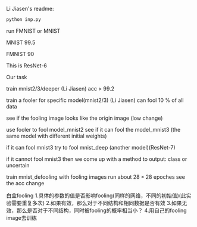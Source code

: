 Li Jiasen's readme:

```bash
python inp.py
```

run FMNIST or MNIST

MNIST 99.5

FMNIST 90

This is ResNet-6




Our task

train mnist2/3/deeper (Li Jiasen)
acc > 99.2

train a fooler for specific model(mnist2/3)  (Li Jiasen)
can fool 10 % of all data

see if the fooling image looks like the origin image (low change)

use fooler to fool model_mnist2
see if it can fool the model_mnist3 (the same model with different initial weights)

if it can fool mnist3
try to fool mnist_deep (another model)(ResNet-7)

if it cannot fool mnist3
then we come up with a method to output: class or uncertain

train mnist_defooling with fooling images run about  $28 \times 28$ epoches
see the acc change


白盒fooling 
1.具体的参数的值是否影响fooling(同样的网络，不同的初始值)(此实验需要重复多次)
2.如果有效，那么对于不同结构和相同数据是否有效
3.如果无效，那么是否对于不同结构，同时被fooling的概率相当小？
4.用自己的fooling image去训练
